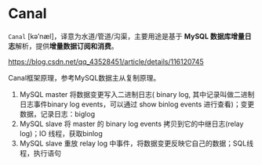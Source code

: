 # Canal

`Canal` [kə’næl]，译意为水道/管道/沟渠，主要用途是基于 **MySQL 数据库增量日志**解析，提供**增量数据订阅和消费**。

https://blog.csdn.net/qq_43528451/article/details/116120745

Canal框架原理，参考MySQL数据主从复制原理。

1. MySQL master 将数据变更写入二进制日志( binary log, 其中记录叫做二进制日志事件binary log events，可以通过 show binlog events 进行查看)；变更数据，记录日志：biglog
2. MySQL slave 将 master 的 binary log events 拷贝到它的中继日志(relay log)；IO 线程，获取binlog
3. MySQL slave 重放 relay log 中事件，将数据变更反映它自己的数据；SQL线程，执行语句